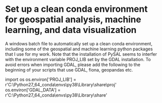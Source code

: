 # Set up a clean conda environment for geospatial analysis, machine learning, and data visualization
A windows batch file to automatically set up a clean conda environment, including some of the geospatial and machine learning python packages that I use for my work.
Note that the installation of PySAL seems to interfer with the environment variable PROJ_LIB set by the GDAL installation.
To avoid errors when importing GDAL, please add the following to the beginning of your scripts that use GDAL, fiona, geopandas etc.

import os
os.environ['PROJ_LIB'] = r'C:\Python27_64_conda\envs\py38\Library\share\proj'
os.environ['GDAL_DATA'] = r'C:\Python27_64_conda\envs\py38\Library\share'
